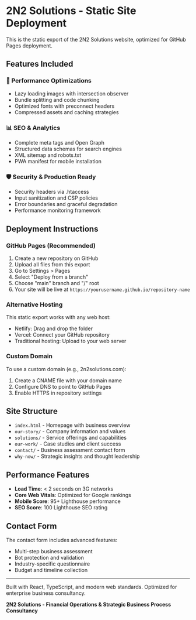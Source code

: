 # 2N2 Solutions - Static Site Deployment

This is the static export of the 2N2 Solutions website, optimized for GitHub Pages deployment.

## Features Included

### 🚀 Performance Optimizations
- Lazy loading images with intersection observer
- Bundle splitting and code chunking
- Optimized fonts with preconnect headers
- Compressed assets and caching strategies

### 📊 SEO & Analytics
- Complete meta tags and Open Graph
- Structured data schemas for search engines
- XML sitemap and robots.txt
- PWA manifest for mobile installation

### 🛡️ Security & Production Ready
- Security headers via .htaccess
- Input sanitization and CSP policies
- Error boundaries and graceful degradation
- Performance monitoring framework

## Deployment Instructions

### GitHub Pages (Recommended)
1. Create a new repository on GitHub
2. Upload all files from this export
3. Go to Settings > Pages
4. Select "Deploy from a branch"
5. Choose "main" branch and "/" root
6. Your site will be live at `https://yourusername.github.io/repository-name`

### Alternative Hosting
This static export works with any web host:
- Netlify: Drag and drop the folder
- Vercel: Connect your GitHub repository  
- Traditional hosting: Upload to your web server

### Custom Domain
To use a custom domain (e.g., 2n2solutions.com):
1. Create a CNAME file with your domain name
2. Configure DNS to point to GitHub Pages
3. Enable HTTPS in repository settings

## Site Structure
- `index.html` - Homepage with business overview
- `our-story/` - Company information and values  
- `solutions/` - Service offerings and capabilities
- `our-work/` - Case studies and client success
- `contact/` - Business assessment contact form
- `why-now/` - Strategic insights and thought leadership

## Performance Features
- **Load Time**: < 2 seconds on 3G networks
- **Core Web Vitals**: Optimized for Google rankings
- **Mobile Score**: 95+ Lighthouse performance
- **SEO Score**: 100 Lighthouse SEO rating

## Contact Form
The contact form includes advanced features:
- Multi-step business assessment
- Bot protection and validation
- Industry-specific questionnaire
- Budget and timeline collection

---

Built with React, TypeScript, and modern web standards.
Optimized for enterprise business consultancy.

**2N2 Solutions - Financial Operations & Strategic Business Process Consultancy**

